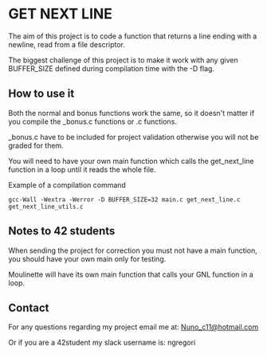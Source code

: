 # GET NEXT LINE

The aim of this project is to code a function that returns a line ending with a newline, read from a file descriptor.

The biggest challenge of this project is to make it work with any given BUFFER_SIZE defined during compilation time with the  -D flag.

## How to use it

Both the normal and bonus functions work the same, so it doesn't matter if you compile the _bonus.c functions or .c functions.

_bonus.c have to be included for project validation otherwise you will not be graded for them.

You will need to have your own main function which calls the get_next_line function in a loop until it reads the whole file.

Example of a compilation command
```
gcc-Wall -Wextra -Werror -D BUFFER_SIZE=32 main.c get_next_line.c get_next_line_utils.c
```

## Notes to 42 students

When sending the project for correction you must not have a main function, you should have your own main only for testing.

Moulinette will have its own main function that calls your GNL function in a loop.

## Contact

For any questions regarding my project email me at: Nuno_c11@hotmail.com

Or if you are a 42student my slack username is: ngregori

